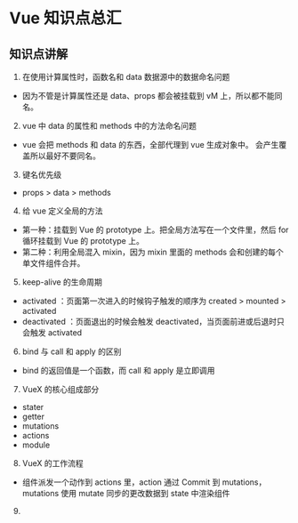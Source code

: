 # Vue 知识点总汇

## 知识点讲解

1. 在使用计算属性时，函数名和 data 数据源中的数据命名问题

-   因为不管是计算属性还是 data、props 都会被挂载到 vM 上，所以都不能同名。

2. vue 中 data 的属性和 methods 中的方法命名问题

-   vue 会把 methods 和 data 的东西，全部代理到 vue 生成对象中。
    会产生覆盖所以最好不要同名。

3. 键名优先级

-   props > data > methods

4. 给 vue 定义全局的方法

-   第一种：挂载到 Vue 的 prototype 上。把全局方法写在一个文件里，然后 for 循环挂载到 Vue 的 prototype 上。
-   第二种：利用全局混入 mixin，因为 mixin 里面的 methods 会和创建的每个单文件组件合并。

5. keep-alive 的生命周期

-   activated ：页面第一次进入的时候钩子触发的顺序为 created > mounted > activated
-   deactivated ：页面退出的时候会触发 deactivated，当页面前进或后退时只会触发 activated

6. bind 与 call 和 apply 的区别

-   bind 的返回值是一个函数，而 call 和 apply 是立即调用

7. VueX 的核心组成部分

-   stater
-   getter
-   mutations
-   actions
-   module

8. VueX 的工作流程

-   组件派发一个动作到 actions 里，action 通过 Commit 到 mutations，mutations 使用 mutate 同步的更改数据到 state 中渲染组件

9.

